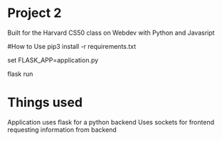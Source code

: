 # Project 2
Built for the Harvard CS50 class on Webdev with Python and Javasript


#How to Use
pip3 install -r requirements.txt

set FLASK_APP=application.py

flask run


# Things used
Application uses flask for a python backend
Uses sockets for frontend requesting information from backend

